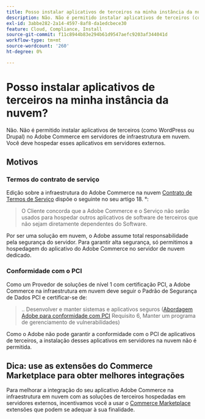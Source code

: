 ```yaml
---
title: Posso instalar aplicativos de terceiros na minha instância da nuvem?
description: Não. Não é permitido instalar aplicativos de terceiros (como WordPress ou Drupal) no Adobe Commerce em servidores de infraestrutura em nuvem. Você deve hospedar esses aplicativos em servidores externos.
exl-id: 3abbe282-2a14-4597-8af8-da1edcbece30
feature: Cloud, Compliance, Install
source-git-commit: f11c8944b83e294b61d9547aefc9203af344041d
workflow-type: tm+mt
source-wordcount: '260'
ht-degree: 0%

---
```


# Posso instalar aplicativos de terceiros na minha instância da nuvem?

Não. Não é permitido instalar aplicativos de terceiros (como WordPress ou Drupal) no Adobe Commerce em servidores de infraestrutura em nuvem. Você deve hospedar esses aplicativos em servidores externos.

## Motivos

### Termos do contrato de serviço

Edição sobre a infraestrutura do Adobe Commerce na nuvem [Contrato de Termos de Serviço](https://magento.com/legal/terms/cloud-terms) dispõe o seguinte no seu artigo 18. °:

> O Cliente concorda que a Adobe Commerce e o Serviço não serão usados para hospedar outros aplicativos de software de terceiros que não sejam diretamente dependentes do Software.

Por ser uma solução em nuvem, o Adobe assume total responsabilidade pela segurança do servidor. Para garantir alta segurança, só permitimos a hospedagem do aplicativo do Adobe Commerce no servidor de nuvem dedicado.

### Conformidade com o PCI

Como um Provedor de soluções de nível 1 com certificação PCI, a Adobe Commerce na infraestrutura em nuvem deve seguir o Padrão de Segurança de Dados PCI e certificar-se de:

>.. Desenvolver e manter sistemas e aplicativos seguros
> ([Abordagem Adobe para conformidade com PCI](https://magento.com/pci-compliance) Requisito 6, Manter um programa de gerenciamento de vulnerabilidades)

Como o Adobe não pode garantir a conformidade com o PCI de aplicativos de terceiros, a instalação desses aplicativos em servidores na nuvem não é permitida.

## Dica: use as extensões do Commerce Marketplace para obter melhores integrações

Para melhorar a integração do seu aplicativo Adobe Commerce na infraestrutura em nuvem com as soluções de terceiros hospedadas em servidores externos, incentivamos você a usar o [Commerce Marketplace](https://marketplace.magento.com) extensões que podem se adequar à sua finalidade.
